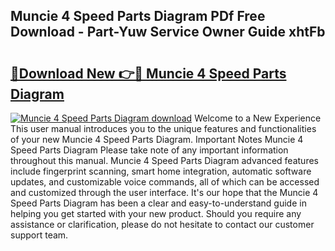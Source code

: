 ## Muncie 4 Speed Parts Diagram PDf Free Download - Part-Yuw Service Owner Guide xhtFb

# <h2><a href="http://dflgsj4.blite.top/?on=Muncie+4+Speed+Parts+Diagram">🔗Download New 👉🔴 Muncie 4 Speed Parts Diagram</a></h2>

[![Muncie 4 Speed Parts Diagram download](https://i.imgur.com/lujVjoI.png)](http://dflgsj4.blite.top/?on=Muncie+4+Speed+Parts+Diagram)
Welcome to a New Experience This user manual introduces you to the unique features and functionalities of your new Muncie 4 Speed Parts Diagram. Important Notes Muncie 4 Speed Parts Diagram Please take note of any important information throughout this manual. Muncie 4 Speed Parts Diagram advanced features include fingerprint scanning, smart home integration, automatic software updates, and customizable voice commands, all of which can be accessed and customized through the user interface. It's our hope that the Muncie 4 Speed Parts Diagram has been a clear and easy-to-understand guide in helping you get started with your new product. Should you require any assistance or clarification, please do not hesitate to contact our customer support team.
